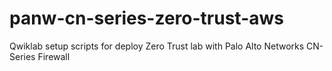 # panw-cn-series-zero-trust-aws
Qwiklab setup scripts for deploy Zero Trust lab with Palo Alto Networks CN-Series Firewall